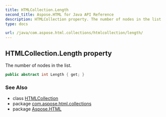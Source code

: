 ```yaml
---
title: HTMLCollection.Length
second_title: Aspose.HTML for Java API Reference
description: HTMLCollection property. The number of nodes in the list
type: docs

url: /java/com.aspose.html.collections/htmlcollection/length/
---
```

## HTMLCollection.Length property

The number of nodes in the list.

```java
public abstract int Length { get; }
```

### See Also

* class [HTMLCollection](../)
* package [com.aspose.html.collections](../../../com.aspose.html.collections/)
* package [Aspose.HTML](../../../)
